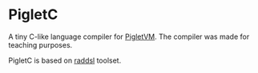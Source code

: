 # PigletC

A tiny C-like language compiler for [PigletVM](https://github.com/vkazanov/bytecode-interpreters-post). The compiler was made for teaching purposes.

PigletC is based on [raddsl](https://github.com/true-grue/raddsl) toolset.
